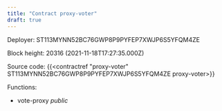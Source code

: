 ```yaml
---
title: "Contract proxy-voter"
draft: true
---
```

Deployer: ST113MYNN52BC76GWP8P9PYFEP7XWJP6S5YFQM4ZE


 



Block height: 20316 (2021-11-18T17:27:35.000Z)

Source code: {{<contractref "proxy-voter" ST113MYNN52BC76GWP8P9PYFEP7XWJP6S5YFQM4ZE proxy-voter>}}

Functions:

* vote-proxy _public_
